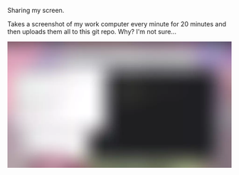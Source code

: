 Sharing my screen.

Takes a screenshot of my work computer every minute for 20 minutes and then uploads them all to this git repo. Why? I'm not sure...

![what-the](output/sc-00.webp)
